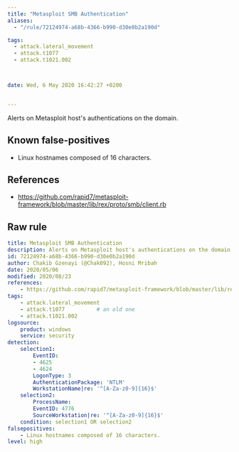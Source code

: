 ```yaml
---
title: "Metasploit SMB Authentication"
aliases:
  - "/rule/72124974-a68b-4366-b990-d30e0b2a190d"

tags:
  - attack.lateral_movement
  - attack.t1077
  - attack.t1021.002



date: Wed, 6 May 2020 16:42:27 +0200


---
```


Alerts on Metasploit host's authentications on the domain.

<!--more-->


## Known false-positives

* Linux hostnames composed of 16 characters.



## References

* https://github.com/rapid7/metasploit-framework/blob/master/lib/rex/proto/smb/client.rb


## Raw rule
```yaml
title: Metasploit SMB Authentication
description: Alerts on Metasploit host's authentications on the domain.
id: 72124974-a68b-4366-b990-d30e0b2a190d
author: Chakib Gzenayi (@Chak092), Hosni Mribah
date: 2020/05/06
modified: 2020/08/23
references: 
    - https://github.com/rapid7/metasploit-framework/blob/master/lib/rex/proto/smb/client.rb
tags:
    - attack.lateral_movement
    - attack.t1077          # an old one
    - attack.t1021.002
logsource:
    product: windows
    service: security
detection:
    selection1:
        EventID:
        - 4625
        - 4624
        LogonType: 3
        AuthenticationPackage: 'NTLM'
        WorkstationName|re: '^[A-Za-z0-9]{16}$'
    selection2:
        ProcessName:
        EventID: 4776
        SourceWorkstation|re: '^[A-Za-z0-9]{16}$'
    condition: selection1 OR selection2
falsepositives:
    - Linux hostnames composed of 16 characters.
level: high

```
